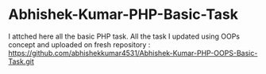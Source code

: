# Abhishek-Kumar-PHP-Basic-Task
I attched here all the basic PHP task.
All the task I updated using OOPs concept and uploaded on fresh repository : https://github.com/abhishekkumar4531/Abhishek-Kumar-PHP-OOPS-Basic-Task.git 
